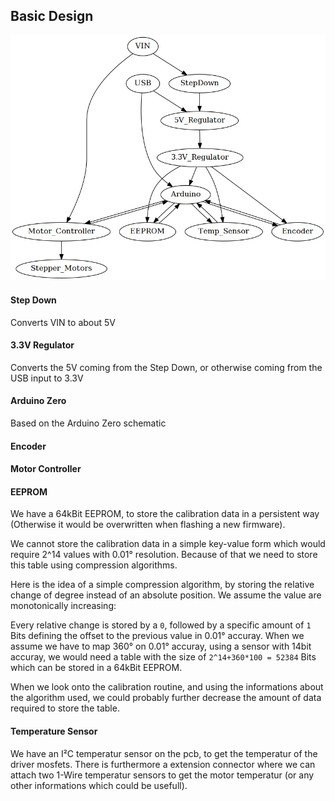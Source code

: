 ## Basic Design

![Basic Blocks](../assets/schematic/basic_blocks.png)


#### Step Down

Converts VIN to about 5V


#### 3.3V Regulator

Converts the 5V coming from the Step Down, or otherwise coming from the USB input to 3.3V


#### Arduino Zero

Based on the Arduino Zero schematic


#### Encoder


#### Motor Controller


#### EEPROM

We have a 64kBit EEPROM, to store the calibration data in a persistent way (Otherwise it would be overwritten when flashing a new firmware).

We cannot store the calibration data in a simple key-value form which would require 2^14 values with 0.01° resolution. Because of that we need to store this table using compression algorithms.

Here is the idea of a simple compression algorithm, by storing the relative change of degree instead of an absolute position. We assume the value are monotonically increasing:

Every relative change is stored by a ```0```, followed by a specific amount of ```1``` Bits defining the offset to the previous value in 0.01° accuray. When we assume we have to map 360° on 0.01° accuray, using a sensor with 14bit accuray, we would need a table with the size of ```2^14+360*100 = 52384``` Bits which can be stored in a 64kBit EEPROM.

When we look onto the calibration routine, and using the informations about the algorithm used, we could probably further decrease the amount of data required to store the table.


#### Temperature Sensor

We have an I²C temperatur sensor on the pcb, to get the temperatur of the driver mosfets. There is furthermore a extension connector where we can attach two 1-Wire temperatur sensors to get the motor temperatur (or any other informations which could be usefull).
